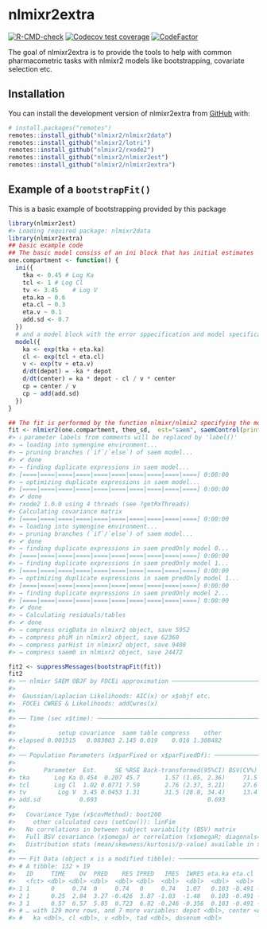 
<!-- README.md is generated from README.Rmd. Please edit that file -->

# nlmixr2extra

<!-- badges: start -->

[![R-CMD-check](https://github.com/nlmixr2/nlmixr2extra/workflows/R-CMD-check/badge.svg)](https://github.com/nlmixr2/nlmixr2extra/actions)
[![Codecov test
coverage](https://codecov.io/gh/nlmixr2/nlmixr2extra/branch/main/graph/badge.svg)](https://app.codecov.io/gh/nlmixr2/nlmixr2extra?branch=main)
[![CodeFactor](https://www.codefactor.io/repository/github/nlmixr2/nlmixr2extra/badge)](https://www.codefactor.io/repository/github/nlmixr2/nlmixr2extra)
<!-- badges: end -->

The goal of nlmixr2extra is to provide the tools to help with common
pharmacometric tasks with nlmixr2 models like bootstrapping, covariate
selection etc.

## Installation

You can install the development version of nlmixr2extra from
[GitHub](https://github.com/) with:

``` r
# install.packages("remotes")
remotes::install_github("nlmixr2/nlmixr2data")
remotes::install_github("nlmixr2/lotri")
remotes::install_github("nlmixr2/rxode2")
remotes::install_github("nlmixr2/nlmixr2est")
remotes::install_github("nlmixr2/nlmixr2extra")
```

## Example of a `bootstrapFit()`

This is a basic example of bootstrapping provided by this package

``` r
library(nlmixr2est)
#> Loading required package: nlmixr2data
library(nlmixr2extra)
## basic example code
## The basic model consiss of an ini block that has initial estimates
one.compartment <- function() {
  ini({
    tka <- 0.45 # Log Ka
    tcl <- 1 # Log Cl
    tv <- 3.45    # Log V
    eta.ka ~ 0.6
    eta.cl ~ 0.3
    eta.v ~ 0.1
    add.sd <- 0.7
  })
  # and a model block with the error sppecification and model specification
  model({
    ka <- exp(tka + eta.ka)
    cl <- exp(tcl + eta.cl)
    v <- exp(tv + eta.v)
    d/dt(depot) = -ka * depot
    d/dt(center) = ka * depot - cl / v * center
    cp = center / v
    cp ~ add(add.sd)
  })
}

## The fit is performed by the function nlmixr/nlmix2 specifying the model, data and estimate
fit <- nlmixr2(one.compartment, theo_sd,  est="saem", saemControl(print=0))
#> ℹ parameter labels from comments will be replaced by 'label()'
#> → loading into symengine environment...
#> → pruning branches (`if`/`else`) of saem model...
#> ✔ done
#> → finding duplicate expressions in saem model...
#> [====|====|====|====|====|====|====|====|====|====] 0:00:00
#> → optimizing duplicate expressions in saem model...
#> [====|====|====|====|====|====|====|====|====|====] 0:00:00
#> ✔ done
#> rxode2 1.0.0 using 4 threads (see ?getRxThreads)
#> Calculating covariance matrix
#> [====|====|====|====|====|====|====|====|====|====] 0:00:00
#> → loading into symengine environment...
#> → pruning branches (`if`/`else`) of saem model...
#> ✔ done
#> → finding duplicate expressions in saem predOnly model 0...
#> [====|====|====|====|====|====|====|====|====|====] 0:00:00
#> → finding duplicate expressions in saem predOnly model 1...
#> [====|====|====|====|====|====|====|====|====|====] 0:00:00
#> → optimizing duplicate expressions in saem predOnly model 1...
#> [====|====|====|====|====|====|====|====|====|====] 0:00:00
#> → finding duplicate expressions in saem predOnly model 2...
#> [====|====|====|====|====|====|====|====|====|====] 0:00:00
#> ✔ done
#> → Calculating residuals/tables
#> ✔ done
#> → compress origData in nlmixr2 object, save 5952
#> → compress phiM in nlmixr2 object, save 62360
#> → compress parHist in nlmixr2 object, save 9408
#> → compress saem0 in nlmixr2 object, save 24472

fit2 <- suppressMessages(bootstrapFit(fit))
fit2
#> ── nlmixr SAEM OBJF by FOCEi approximation ─────────────────────────────────────
#> 
#>  Gaussian/Laplacian Likelihoods: AIC(x) or x$objf etc. 
#>  FOCEi CWRES & Likelihoods: addCwres(x) 
#> 
#> ── Time (sec x$time): ──────────────────────────────────────────────────────────
#> 
#>            setup covariance  saem table compress    other
#> elapsed 0.001515   0.083003 2.145 0.019    0.016 1.308482
#> 
#> ── Population Parameters (x$parFixed or x$parFixedDf): ─────────────────────────
#> 
#>        Parameter  Est.     SE %RSE Back-transformed(95%CI) BSV(CV%) Shrink(SD)%
#> tka       Log Ka 0.454  0.207 45.7       1.57 (1.05, 2.36)     71.5   -0.0203% 
#> tcl       Log Cl  1.02 0.0771 7.59       2.76 (2.37, 3.21)     27.6      3.46% 
#> tv         Log V  3.45 0.0453 1.31       31.5 (28.8, 34.4)     13.4      9.89% 
#> add.sd           0.693                               0.693                     
#>  
#>   Covariance Type (x$covMethod): boot200
#>     other calculated covs (setCov()): linFim
#>   No correlations in between subject variability (BSV) matrix
#>   Full BSV covariance (x$omega) or correlation (x$omegaR; diagonals=SDs) 
#>   Distribution stats (mean/skewness/kurtosis/p-value) available in x$shrink 
#> 
#> ── Fit Data (object x is a modified tibble): ───────────────────────────────────
#> # A tibble: 132 × 19
#>   ID     TIME    DV  PRED    RES IPRED   IRES  IWRES eta.ka eta.cl   eta.v    cp
#>   <fct> <dbl> <dbl> <dbl>  <dbl> <dbl>  <dbl>  <dbl>  <dbl>  <dbl>   <dbl> <dbl>
#> 1 1      0     0.74  0     0.74   0     0.74   1.07   0.103 -0.491 -0.0820  0   
#> 2 1      0.25  2.84  3.27 -0.426  3.87 -1.03  -1.48   0.103 -0.491 -0.0820  3.87
#> 3 1      0.57  6.57  5.85  0.723  6.82 -0.246 -0.356  0.103 -0.491 -0.0820  6.82
#> # … with 129 more rows, and 7 more variables: depot <dbl>, center <dbl>,
#> #   ka <dbl>, cl <dbl>, v <dbl>, tad <dbl>, dosenum <dbl>
```
